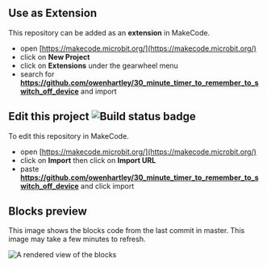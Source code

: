
## Use as Extension

This repository can be added as an **extension** in MakeCode.

* open [https://makecode.microbit.org/](https://makecode.microbit.org/)
* click on **New Project**
* click on **Extensions** under the gearwheel menu
* search for **https://github.com/owenhartley/30_minute_timer_to_remember_to_switch_off_device** and import

## Edit this project ![Build status badge](https://github.com/owenhartley/30_minute_timer_to_remember_to_switch_off_device/workflows/MakeCode/badge.svg)

To edit this repository in MakeCode.

* open [https://makecode.microbit.org/](https://makecode.microbit.org/)
* click on **Import** then click on **Import URL**
* paste **https://github.com/owenhartley/30_minute_timer_to_remember_to_switch_off_device** and click import

## Blocks preview

This image shows the blocks code from the last commit in master.
This image may take a few minutes to refresh.

![A rendered view of the blocks](https://github.com/owenhartley/hokjnb_To_Switch_Off_Device/blob/master/Picture.png)
